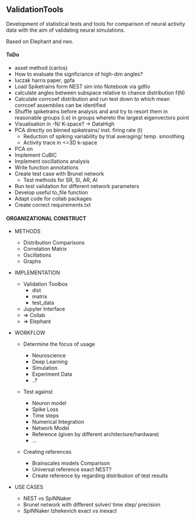 ## ValidationTools
Development of statistical tests and tools for comparison of neural activity data with the aim of validating neural simulations.

Based on Elephant and neo.


#### ToDo

+ asset method (carlos)
+ How to evaluate the signficiance of high-dim angles?
+ luczak harris paper, gpfa
+ Load Spiketrains form NEST sim into Notebook via gdfio
+ calculate angles between subspace relative to chance distribution f(N)
+ Calculate corrcoef distribution
  and run test down to which mean corrcoef
  assemblies can be identified
+ Shuffle spiketrains before analysis and
  and try to resort them in reasonable groups
  (i.e) in groups whereto the largest eigenvectors point
+ Visualisation in -N/ K-space? -> DataHigh
+ PCA directly on binned spiketrains/ inst. firing rate (t)
    + Reduction of spiking variability by trial averaging/ temp. smoothing
    + Activity trace in <=3D k-space
+ PCA on 
+ Implement CuBIC
+ Implement oscillations analysis
+ Write function annotations
+ Create test case with Brunel network
    + Test methods for SR, SI, AR, AI
+ Run test validation for different network parameters
+ Develop useful to_file function
+ Adapt code for collab packages
+ Create correct requirements.txt



#### ORGANIZATIONAL CONSTRUCT

* METHODS

    + Distribution Comparisons
    + Correlation Matrix
    + Oscillations
    + Graphs

* IMPLEMENTATION

    + Validation Toolbox
        + dist
        + matrix
        + test_data
    + Jupyter Interface
    + => Collab
    + => Elephant

* WORKFLOW

    + Determine the focus of usage
        + Neuroscience
        + Deep Learning
        + Simulation
        + Experiment Data
        + ..?
        
    + Test against    
        + Neuron model
        + Spike Loss
        + Time steps
        + Numerical Integration
        + Network Model
        + Reference 
        (given by different architecture/hardware)
        + ...

    + Creating references
         + Brainscales models Comparison
         + Universal reference exact NEST?
         + Create reference by regarding distribution of test results

* USE CASES

    + NEST vs SpiNNaker
    + Brunel network with different solver/ time step/ precision
    + SpiNNaker Izhekevich exact vs inexact